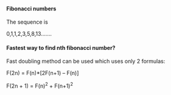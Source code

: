 #### Fibonacci numbers

The sequence is 

0,1,1,2,3,5,8,13.......

#### Fastest way to find nth fibonacci number?

Fast doubling method can be used which uses only 2 formulas:

F(2n) = F(n)*[2F(n+1) – F(n)]


F(2n + 1) = F(n)<sup>2</sup> + F(n+1)<sup>2</sup>